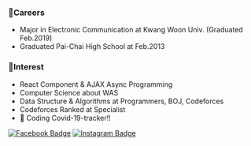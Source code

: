 ### :office:Careers
- Major in Electronic Communication at Kwang Woon Univ. (Graduated Feb.2019)
- Graduated Pai-Chai High School at Feb.2013

### :stars:Interest
- React Component & AJAX Async Programming  
- Computer Science about WAS
- Data Structure & Algorithms at Programmers, BOJ, Codeforces
- Codeforces Ranked at Specialist
- 💬 Coding Covid-19-tracker!!

[![Facebook Badge](https://img.shields.io/badge/facebook-1877f2?style=flat-square&logo=facebook&logoColor=white&link=https://www.facebook.com/zzsza)](https://www.facebook.com/https://www.facebook.com/seohyeon.park.7/) [![Instagram Badge](https://img.shields.io/badge/-Instagram-E4405F?style=flat-square&logo=Instagram&logoColor=white&link=https://www.instagram.com/seo_hyun_e_ya/)](https://www.linkedin.com/in/seong-yun-byeon-8183a8113/)
<!--
**morecreativa/morecreativa** is a ✨ _special_ ✨ repository because its `README.md` (this file) appears on your GitHub profile.

Here are some ideas to get you started:

- 🔭 I’m currently working on ...
- 🌱 I’m currently learning ...
- 👯 I’m looking to collaborate on ...
- 🤔 I’m looking for help with ...
- 💬 Ask me about ...
- 📫 How to reach me: ...
- 😄 Pronouns: ...
- ⚡ Fun fact: ...
-->
